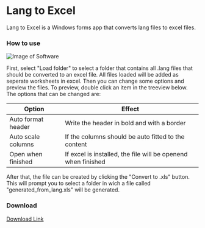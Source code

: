 # Lang to Excel
Lang to Excel is a Windows forms app that converts lang files to excel files.

### How to use
![Image of Software](http://www.ostpol.it/img/langToExcel.PNG)

First, select "Load folder" to select a folder that contains all .lang files that should be converted to an excel file. All files loaded will be added as seperate worksheets in excel.
Then you can change some options and preview the files. To preview, double click an item in the treeview below.
The options that can be changed are:

Option | Effect
------------ | -------------
Auto format header | Write the header in bold and with a border
Auto scale columns | If the columns should be auto fitted to the content
Open when finished | If excel is installed, the file will be openend when finished

After that, the file can be created by clicking the "Convert to .xls" button. This will prompt you to select a folder in wich a file called "generated_from_lang.xls" will be generated.

### Download
[Download Link](http://www.ostpol.it/download?id=e16cfc2266d6e3599d101ddcfd99b0db)
